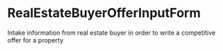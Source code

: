 # RealEstateBuyerOfferInputForm
Intake information from real estate buyer in order to write a competitive offer for a property
